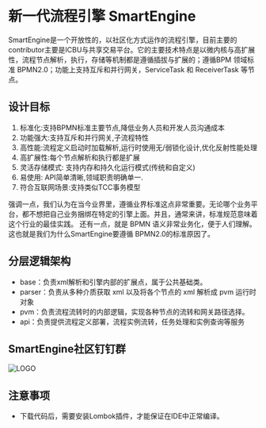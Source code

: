# 新一代流程引擎 SmartEngine 

SmartEngine是一个开放性的，以社区化方式运作的流程引擎，目前主要的contributor主要是ICBU与共享交易平台。它的主要技术特点是以微内核与高扩展性，流程节点解析，执行，存储等机制都是遵循插拔与扩展的；遵循BPM 领域标准 BPMN2.0；功能上支持互斥和并行网关，ServiceTask 和 ReceiverTask 等节点。 

## 设计目标

1. 标准化:支持BPMN标准主要节点,降低业务人员和开发人员沟通成本
2. 功能强大:支持互斥和并行网关,子流程特性
2. 高性能:流程定义启动时加载解析,运行时使用无/弱锁化设计,优化反射性能处理
4. 高扩展性:每个节点解析和执行都是扩展
5. 灵活存储模式: 支持内存和持久化运行模式(传统和自定义)
7. 易使用: API简单清晰,领域职责明确单一.
8. 符合互联网场景:支持类似TCC事务模型



强调一点，我们认为在当今业界里，遵循业界标准这点非常重要。无论哪个业务平台，都不想把自己业务捆绑在特定的引擎上面。并且，通常来讲，标准规范意味着这个行业的最佳实践。 还有一点，就是 BPMN 语义非常业务化，便于人们理解。 这也就是我们为什么SmartEngine要遵循 BPMN2.0的标准原因了。

## 分层逻辑架构


* base：负责xml解析和引擎内部的扩展点，属于公共基础类。
* parser：负责从多种介质获取 xml 以及将各个节点的 xml 解析成 pvm 运行时对象
* pvm：负责流程流转时的内部逻辑，实现各种节点的流转和网关路径选择。
* api：负责提供流程定义部署，流程实例流转，任务处理和实例查询等服务 

## SmartEngine社区钉钉群

![LOGO](http://gitlab.alibaba-inc.com/smart-framework/smart-engine/tree/master/SmartEngineUserGroupInDingDing.jpg)


## 注意事项

* 下载代码后，需要安装Lombok插件，才能保证在IDE中正常编译。